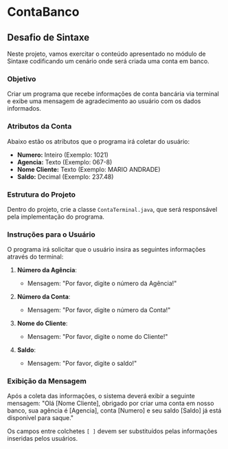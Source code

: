 # ContaBanco  

## Desafio de Sintaxe  

Neste projeto, vamos exercitar o conteúdo apresentado no módulo de Sintaxe codificando um cenário onde será criada uma conta em banco.  

### Objetivo  

Criar um programa que recebe informações de conta bancária via terminal e exibe uma mensagem de agradecimento ao usuário com os dados informados.  

### Atributos da Conta  

Abaixo estão os atributos que o programa irá coletar do usuário:  

- **Numero:** Inteiro (Exemplo: 1021)  
- **Agencia:** Texto (Exemplo: 067-8)  
- **Nome Cliente:** Texto (Exemplo: MARIO ANDRADE)  
- **Saldo:** Decimal (Exemplo: 237.48)  

### Estrutura do Projeto  

Dentro do projeto, crie a classe `ContaTerminal.java`, que será responsável pela implementação do programa.  

### Instruções para o Usuário  

O programa irá solicitar que o usuário insira as seguintes informações através do terminal:  

1. **Número da Agência**:   
   - Mensagem: "Por favor, digite o número da Agência!"  
  
2. **Número da Conta**:   
   - Mensagem: "Por favor, digite o número da Conta!"  
  
3. **Nome do Cliente**:   
   - Mensagem: "Por favor, digite o nome do Cliente!"  
  
4. **Saldo**:   
   - Mensagem: "Por favor, digite o saldo!"  

### Exibição da Mensagem  

Após a coleta das informações, o sistema deverá exibir a seguinte mensagem:
"Olá [Nome Cliente], obrigado por criar uma conta em nosso banco, sua agência é [Agencia], conta [Numero] e seu saldo [Saldo] já está disponível para saque."


Os campos entre colchetes `[ ]` devem ser substituídos pelas informações inseridas pelos usuários.  
